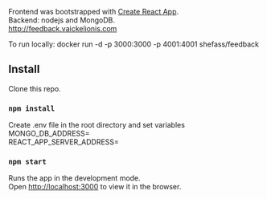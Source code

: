 Frontend was bootstrapped with [Create React App](https://github.com/facebook/create-react-app).<br />
Backend: nodejs and MongoDB.<br />
http://feedback.vaickelionis.com<br />

To run locally: docker run -d -p 3000:3000 -p 4001:4001 shefass/feedback

## Install

Clone this repo.<br />

### `npm install`

Create .env file in the root directory and set variables <br />
MONGO_DB_ADDRESS=<MongoDb address><br />
REACT_APP_SERVER_ADDRESS=<Backend server address><br />

### `npm start`

Runs the app in the development mode.<br />
Open [http://localhost:3000](http://localhost:3000) to view it in the browser.
